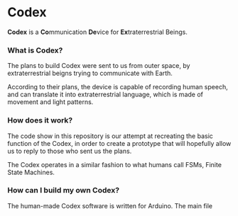 # Codex

**Codex** is a **Co**mmunication **De**vice for **Ex**traterrestrial Beings.

### What is Codex?

The plans to build Codex were sent to us from outer space, by extraterrestrial beigns trying to communicate with Earth. 

According to their plans, the device is capable of recording human speech, and can translate it into extraterrestrial language, which is made of movement and light patterns.

### How does it work?

The code show in this repository is our attempt at recreating the basic function of the Codex, in order to create a prototype that will hopefully allow us to reply to those who sent us the plans. 

The Codex operates in a similar fashion to what humans call FSMs, Finite State Machines. 

### How can I build my own Codex?

The human-made Codex software is written for Arduino. The main file 
